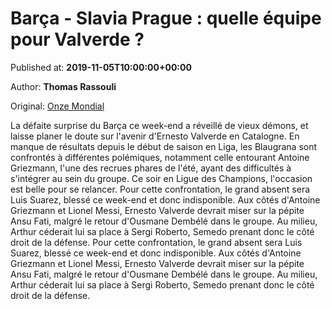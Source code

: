 
# Barça - Slavia Prague : quelle équipe pour Valverde ?

Published at: **2019-11-05T10:00:00+00:00**

Author: **Thomas Rassouli**

Original: [Onze Mondial](http://www.onzemondial.com/ligue-des-champions/slavia-prague-barca-quelle-equipe-pour-valverde-201668)

La défaite surprise du Barça ce week-end a réveillé de vieux démons, et laisse planer le doute sur l'avenir d'Ernesto Valverde en Catalogne. En manque de résultats depuis le début de saison en Liga, les Blaugrana sont confrontés à différentes polémiques, notamment celle entourant Antoine Griezmann, l'une des recrues phares de l'été, ayant des difficultés à s'intégrer au sein du groupe. Ce soir en Ligue des Champions, l'occasion est belle pour se relancer.
Pour cette confrontation, le grand absent sera Luis Suarez, blessé ce week-end et donc indisponible. Aux côtés d'Antoine Griezmann et Lionel Messi, Ernesto Valverde devrait miser sur la pépite Ansu Fati, malgré le retour d'Ousmane Dembélé dans le groupe. Au milieu, Arthur céderait lui sa place à Sergi Roberto, Semedo prenant donc le côté droit de la défense.
Pour cette confrontation, le grand absent sera Luis Suarez, blessé ce week-end et donc indisponible. Aux côtés d'Antoine Griezmann et Lionel Messi, Ernesto Valverde devrait miser sur la pépite Ansu Fati, malgré le retour d'Ousmane Dembélé dans le groupe. Au milieu, Arthur céderait lui sa place à Sergi Roberto, Semedo prenant donc le côté droit de la défense.
